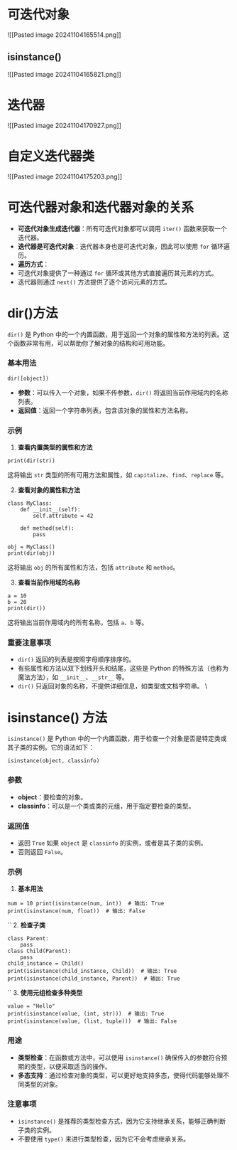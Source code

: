 # 可迭代对象
![[Pasted image 20241104165514.png]]

## isinstance()
![[Pasted image 20241104165821.png]]



# 迭代器
![[Pasted image 20241104170927.png]]



# 自定义迭代器类
![[Pasted image 20241104175203.png]]


# 可迭代器对象和迭代器对象的关系

- **可迭代对象生成迭代器**：所有可迭代对象都可以调用 `iter()` 函数来获取一个迭代器。
- **迭代器是可迭代对象**：迭代器本身也是可迭代对象，因此可以使用 `for` 循环遍历。
- **遍历方式**：
- 可迭代对象提供了一种通过 `for` 循环或其他方式直接遍历其元素的方式。
- 迭代器则通过 `next()` 方法提供了逐个访问元素的方式。




# dir()方法

`dir()` 是 Python 中的一个内置函数，用于返回一个对象的属性和方法的列表。这个函数非常有用，可以帮助你了解对象的结构和可用功能。

### 基本用法

```
dir([object])
```

- **参数**：可以传入一个对象，如果不传参数，`dir()` 将返回当前作用域内的名称列表。
- **返回值**：返回一个字符串列表，包含该对象的属性和方法名称。

### 示例

1. **查看内置类型的属性和方法**

```
print(dir(str))
```

这将输出 `str` 类型的所有可用方法和属性，如 `capitalize`、`find`、`replace` 等。

2. **查看对象的属性和方法**
```
class MyClass:
    def __init__(self):
        self.attribute = 42
        
    def method(self):
        pass

obj = MyClass()
print(dir(obj))

```
这将输出 `obj` 的所有属性和方法，包括 `attribute` 和 `method`。

3. **查看当前作用域的名称**
```
a = 10
b = 20
print(dir())
```

这将输出当前作用域内的所有名称，包括 `a`、`b` 等。

### 重要注意事项

- `dir()` 返回的列表是按照字母顺序排序的。
- 有些属性和方法以双下划线开头和结尾，这些是 Python 的特殊方法（也称为魔法方法），如 `__init__`、`__str__` 等。
- `dir()` 只返回对象的名称，不提供详细信息，如类型或文档字符串。
\

# isinstance() 方法

`isinstance()` 是 Python 中的一个内置函数，用于检查一个对象是否是特定类或其子类的实例。它的语法如下：
```
isinstance(object, classinfo)
```
### 参数
- **object**：要检查的对象。
- **classinfo**：可以是一个类或类的元组，用于指定要检查的类型。

### 返回值
- 返回 `True` 如果 `object` 是 `classinfo` 的实例，或者是其子类的实例。
- 否则返回 `False`。

### 示例

1. **基本用法**
```
num = 10 print(isinstance(num, int))  # 输出: True 
print(isinstance(num, float))  # 输出: False
```
``
2. **检查子类**
```
class Parent:
    pass
class Child(Parent):
    pass
child_instance = Child()
print(isinstance(child_instance, Child))  # 输出: True
print(isinstance(child_instance, Parent))  # 输出: True
```
``
3. **使用元组检查多种类型**
```
value = "Hello"
print(isinstance(value, (int, str)))  # 输出: True
print(isinstance(value, (list, tuple)))  # 输出: False
```
### 用途

- **类型检查**：在函数或方法中，可以使用 `isinstance()` 确保传入的参数符合预期的类型，以便采取适当的操作。
- **多态支持**：通过检查对象的类型，可以更好地支持多态，使得代码能够处理不同类型的对象。

### 注意事项

- `isinstance()` 是推荐的类型检查方式，因为它支持继承关系，能够正确判断子类的实例。
- 不要使用 `type()` 来进行类型检查，因为它不会考虑继承关系。
